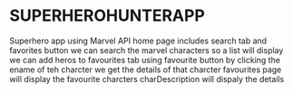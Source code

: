 # SUPERHEROHUNTERAPP
Superhero app using Marvel API
home page includes search tab and favorites button
we can search the marvel characters so a list will display
we can add heros to favourites tab using favourite button
by clicking the ename of teh charcter we get the details of that charcter
favourites page will display the favourite charcters
charDescription will dispaly the details
